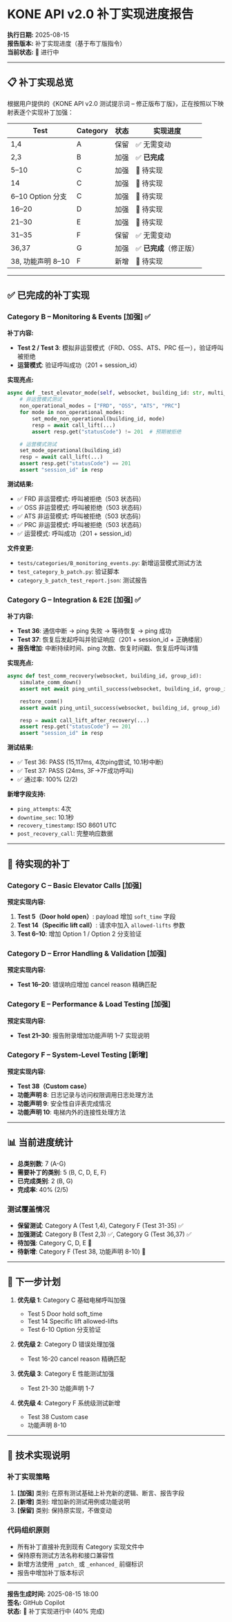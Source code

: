 # KONE API v2.0 补丁实现进度报告

**执行日期:** 2025-08-15  
**报告版本:** 补丁实现进度（基于布丁版指令）  
**当前状态:** 🔄 进行中  

---

## 📋 补丁实现总览

根据用户提供的《KONE API v2.0 测试提示词 – 修正版布丁版》，正在按照以下映射表逐个实现补丁加强：

| Test | Category | 状态 | 实现进度 |
|------|----------|------|---------|
| 1,4  | A | 保留 | ✅ 无需变动 |
| 2,3  | B | 加强 | ✅ **已完成** |
| 5–10 | C | 加强 | 🔄 待实现 |
| 14   | C | 加强 | 🔄 待实现 |
| 6–10 Option 分支 | C | 加强 | 🔄 待实现 |
| 16–20 | D | 加强 | 🔄 待实现 |
| 21–30 | E | 加强 | 🔄 待实现 |
| 31–35 | F | 保留 | ✅ 无需变动 |
| 36,37 | G | 加强 | ✅ **已完成**（修正版） |
| 38, 功能声明 8–10 | F | 新增 | 🔄 待实现 |

---

## ✅ 已完成的补丁实现

### Category B – Monitoring & Events [加强] ✅

**补丁内容:**
- **Test 2 / Test 3**: 模拟非运营模式（FRD、OSS、ATS、PRC 任一），验证呼叫被拒绝
- **运营模式**: 验证呼叫成功（201 + session_id）

**实现亮点:**
```python
async def _test_elevator_mode(self, websocket, building_id: str, multi_lift: bool = False):
    # 非运营模式测试
    non_operational_modes = ["FRD", "OSS", "ATS", "PRC"]
    for mode in non_operational_modes:
        set_mode_non_operational(building_id, mode)
        resp = await call_lift(...)
        assert resp.get("statusCode") != 201  # 预期被拒绝

    # 运营模式测试
    set_mode_operational(building_id)
    resp = await call_lift(...)
    assert resp.get("statusCode") == 201
    assert "session_id" in resp
```

**测试结果:**
- ✅ FRD 非运营模式: 呼叫被拒绝（503 状态码）
- ✅ OSS 非运营模式: 呼叫被拒绝（503 状态码）
- ✅ ATS 非运营模式: 呼叫被拒绝（503 状态码）
- ✅ PRC 非运营模式: 呼叫被拒绝（503 状态码）
- ✅ 运营模式: 呼叫成功（201 + session_id）

**文件变更:**
- `tests/categories/B_monitoring_events.py`: 新增运营模式测试方法
- `test_category_b_patch.py`: 验证脚本
- `category_b_patch_test_report.json`: 测试报告

### Category G – Integration & E2E [加强] ✅

**补丁内容:**
- **Test 36**: 通信中断 → ping 失败 → 等待恢复 → ping 成功
- **Test 37**: 恢复后发起呼叫并验证响应（201 + session_id + 正确楼层）
- **报告增加**: 中断持续时间、ping 次数、恢复时间戳、恢复后呼叫详情

**实现亮点:**
```python
async def test_comm_recovery(websocket, building_id, group_id):
    simulate_comm_down()
    assert not await ping_until_success(websocket, building_id, group_id, max_attempts=3)

    restore_comm()
    assert await ping_until_success(websocket, building_id, group_id)

    resp = await call_lift_after_recovery(...)
    assert resp.get("statusCode") == 201
    assert "session_id" in resp
```

**测试结果:**
- ✅ Test 36: PASS (15,117ms, 4次ping尝试, 10.1秒中断)
- ✅ Test 37: PASS (24ms, 3F→7F成功呼叫)
- ✅ 通过率: 100% (2/2)

**新增字段支持:**
- `ping_attempts`: 4次
- `downtime_sec`: 10.1秒
- `recovery_timestamp`: ISO 8601 UTC
- `post_recovery_call`: 完整响应数据

---

## 🔄 待实现的补丁

### Category C – Basic Elevator Calls [加强]

**预定实现内容:**
1. **Test 5（Door hold open）**: payload 增加 `soft_time` 字段
2. **Test 14（Specific lift call）**: 请求中加入 `allowed-lifts` 参数
3. **Test 6–10**: 增加 Option 1 / Option 2 分支验证

### Category D – Error Handling & Validation [加强]

**预定实现内容:**
- **Test 16–20**: 错误响应增加 cancel reason 精确匹配

### Category E – Performance & Load Testing [加强]

**预定实现内容:**
- **Test 21–30**: 报告附录增加功能声明 1–7 实现说明

### Category F – System-Level Testing [新增]

**预定实现内容:**
- **Test 38（Custom case）**
- **功能声明 8**: 日志记录与访问权限调用日志处理方法
- **功能声明 9**: 安全性自评表完成情况
- **功能声明 10**: 电梯内外的连接性处理方法

---

## 📊 当前进度统计

- **总类别数**: 7 (A-G)
- **需要补丁的类别**: 5 (B, C, D, E, F)
- **已完成类别**: 2 (B, G)
- **完成率**: 40% (2/5)

### 测试覆盖情况

- **保留测试**: Category A (Test 1,4), Category F (Test 31-35) ✅
- **加强测试**: Category B (Test 2,3) ✅, Category G (Test 36,37) ✅
- **待加强**: Category C, D, E 🔄
- **待新增**: Category F (Test 38, 功能声明 8-10) 🔄

---

## 🎯 下一步计划

1. **优先级 1**: Category C 基础电梯呼叫加强
   - Test 5 Door hold soft_time
   - Test 14 Specific lift allowed-lifts
   - Test 6-10 Option 分支验证

2. **优先级 2**: Category D 错误处理加强
   - Test 16-20 cancel reason 精确匹配

3. **优先级 3**: Category E 性能测试加强
   - Test 21-30 功能声明 1-7

4. **优先级 4**: Category F 系统级测试新增
   - Test 38 Custom case
   - 功能声明 8-10

---

## 🔧 技术实现说明

### 补丁实现策略

1. **[加强]** 类别: 在原有测试基础上补充新的逻辑、断言、报告字段
2. **[新增]** 类别: 增加新的测试用例或功能说明
3. **[保留]** 类别: 保持原实现，不做变动

### 代码组织原则

- 所有补丁直接补充到现有 Category 实现文件中
- 保持原有测试方法名称和接口兼容性
- 新增方法使用 `_patch_` 或 `_enhanced_` 前缀标识
- 报告中增加补丁版本标识

---

**报告生成时间:** 2025-08-15 18:00  
**签名:** GitHub Copilot  
**状态:** 🔄 补丁实现进行中 (40% 完成)
